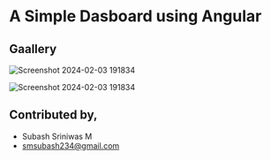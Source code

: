 # A Simple Dasboard using Angular

## Gaallery

![Screenshot 2024-02-03 191834](https://github.com/subashsriniwas/Angular_Dashboard/assets/132041545/cefb3c1b-357b-43c1-b6c2-d5a083f90515)

![Screenshot 2024-02-03 191834](https://github.com/subashsriniwas/Angular_Dashboard/assets/132041545/d8d67994-153d-410c-8803-ef262b87bb6a)

## Contributed by,
- Subash Sriniwas M
- smsubash234@gmail.com
